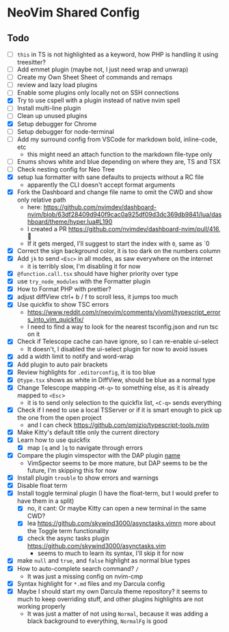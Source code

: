 # NeoVim Shared Config

## Todo

-   [ ] `this` in TS is not highlighted as a keyword, how PHP is handling it using treesitter?
-   [ ] Add emmet plugin (maybe not, I just need wrap and unwrap)
-   [ ] Create my Own Sheet Sheet of commands and remaps
-   [ ] review and lazy load plugins
-   [ ] Enable some plugins only locally not on SSH connections
-   [x] Try to use cspell with a plugin instead of native nvim spell
-   [ ] Install multi-line plugin
-   [ ] Clean up unused plugins
-   [x] Setup debugger for Chrome
-   [ ] Setup debugger for node-terminal
-   [ ] Add my surround config from VSCode for markdown bold, inline-code, etc
    -   this might need an attach function to the markdown file-type only
-   [ ] Enums shows white and blue depending on where they are, TS and TSX
-   [ ] Check nesting config for Neo Tree
-   [x] setup lua formatter with sane defaults to projects without a RC file
    -   apparently the CLI doesn't accept format arguments
-   [x] Fork the Dashboard and change file name to omit the CWD and show only relative path
    -   here: https://github.com/nvimdev/dashboard-nvim/blob/63df28409d940f9cac0a925df09d3dc369db9841/lua/dashboard/theme/hyper.lua#L190
    -   I created a PR https://github.com/nvimdev/dashboard-nvim/pull/416, 🤞
    -   If it gets merged, I'll suggest to start the index with `0`, same as `0
-   [x] Correct the sign background color, it is too dark on the numbers column
-   [x] Add `jk` to send `<Esc>` in all modes, as saw everywhere on the internet
    -   it is terribly slow, I'm disabling it for now
-   [x] `@function.call.tsx` should have higher priority over type
-   [x] use `try_node_modules` with the Formatter plugin
-   [x] How to Format PHP with prettier?
-   [x] adjust diffView ctrl+ b / f to scroll less, it jumps too much
-   [x] Use quickfix to show TSC errors
    -   https://www.reddit.com/r/neovim/comments/ylvoml/typescript_errors_into_vim_quickfix/
    -   I need to find a way to look for the nearest tsconfig.json and run tsc on it
-   [x] Check if Telescope cache can have ignore, so I can re-enable ui-select
    -   It doesn't, I disabled the ui-select plugin for now to avoid issues
-   [x] add a width limit to notify and word-wrap
-   [x] Add plugin to auto pair brackets
-   [x] Review highlights for `.editorconfig`, it is too blue
-   [x] `@type.tsx` shows as white in DiffView, should be blue as a normal type
-   [x] Change Telescope mapping `<M-q>` to something else, as it is already mapped to `<Esc`>
    -   it is to send only selection to the quickfix list, `<C-q>` sends everything
-   [x] Check if I need to use a local TSServer or if it is smart enough to pick up the one from the open project
    -   and I can check https://github.com/pmizio/typescript-tools.nvim
-   [x] Make Kitty's default title only the current directory
-   [x] Learn how to use quickfix
    -   [x] map `[q` and `]q` to navigate through errors
-   [x] Compare the plugin vimspector with the DAP plugin [name](https://github.com/puremourning/vimspector)
    -   VimSpector seems to be more mature, but DAP seems to be the future, I'm skipping this for now
-   [x] Install plugin `trouble` to show errors and warnings
-   [x] Disable float term
-   [x] Install toggle terminal plugin (I have the float-term, but I would prefer to have them in a split)
    -   [x] no, it cant: Or maybe Kitty can open a new terminal in the same CWD?
    -   [x] lea https://github.com/skywind3000/asynctasks.vimrn more about the Toggle term functionality
    -   [x] check the async tasks plugin https://github.com/skywind3000/asynctasks.vim
        -   seems to much to learn its syntax, I'll skip it for now
-   [x] make `null` and `true`, and `false` highlight as normal blue types
-   [x] How to auto-complete search command? `/ `
    -   It was just a missing config on nvim-cmp
-   [x] Syntax highlight for `*.md` files and my Darcula config
-   [x] Maybe I should start my own Darcula theme repository? it seems to much to keep overriding stuff, and other plugins highlights are not working properly
    -   It was just a matter of not using `Normal`, because it was adding a black background to everything, `NormalFg` is good
